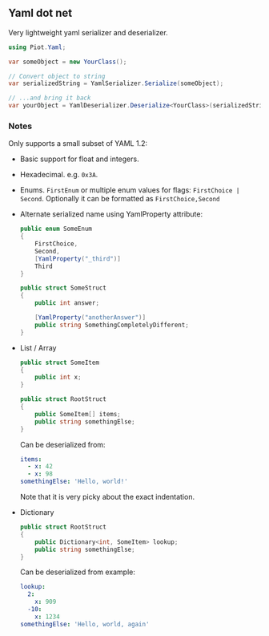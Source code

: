## Yaml dot net
Very lightweight yaml serializer and deserializer.

```csharp
using Piot.Yaml;

var someObject = new YourClass();

// Convert object to string
var serializedString = YamlSerializer.Serialize(someObject);

// ...and bring it back
var yourObject = YamlDeserializer.Deserialize<YourClass>(serializedString);
```

### Notes
Only supports a small subset of YAML 1.2:

* Basic support for float and integers.
* Hexadecimal. e.g. `0x3A`.
* Enums. `FirstEnum`  or multiple enum values for flags: `FirstChoice | Second`. Optionally it can be formatted as `FirstChoice,Second`
* Alternate serialized name using YamlProperty attribute:

    ```csharp
    public enum SomeEnum
    {
        FirstChoice,
        Second,
        [YamlProperty("_third")]
        Third
    }

    public struct SomeStruct
    {
        public int answer;

        [YamlProperty("anotherAnswer")]
        public string SomethingCompletelyDifferent;
    }
    ```

* List / Array

    ```csharp
    public struct SomeItem
    {
        public int x;
    }

    public struct RootStruct
    {
        public SomeItem[] items;
        public string somethingElse;
    }
    ```

    Can be deserialized from:

    ```yaml
    items:
      - x: 42
      - x: 98
    somethingElse: 'Hello, world!'
    ```

    Note that it is very picky about the exact indentation.

* Dictionary

    ```csharp
    public struct RootStruct
    {
        public Dictionary<int, SomeItem> lookup;
        public string somethingElse;
    }
    ```

    Can be deserialized from example:

    ```yaml
    lookup:
      2:
        x: 909
      -10:
        x: 1234
    somethingElse: 'Hello, world, again'
    ```
